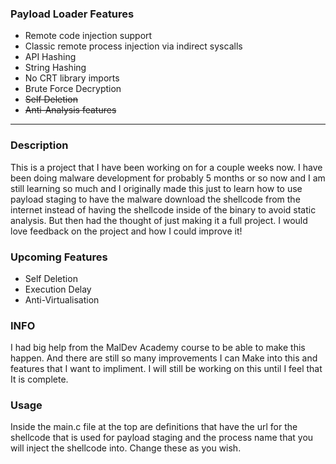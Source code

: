 ### Payload Loader Features

- Remote code injection support
- Classic remote process injection via indirect syscalls
- API Hashing
- String Hashing
- No CRT library imports
- Brute Force Decryption
- ~~Self Deletion~~
- ~~Anti-Analysis features~~

  
---
### Description

This is a project that I have been working on for a couple weeks now. I have been doing malware development for probably 5 months or so now and I am still learning so much and I originally made this just to learn how to use payload staging to have the malware download the shellcode from the internet instead of having the shellcode inside of the binary to avoid static analysis. But then had the thought of just making it a full project.
I would love feedback on the project and how I could improve it!

### Upcoming Features

- Self Deletion
- Execution Delay
- Anti-Virtualisation

### INFO

I had big help from the MalDev Academy course to be able to make this happen. And there are still so many improvements I can Make into this and features that I want to impliment. I will still be working on this until I feel that It is complete.

### Usage
Inside the main.c file at the top are definitions that have the url for the shellcode that is used for payload staging and the process name that you will inject the shellcode into. Change these as you wish.
